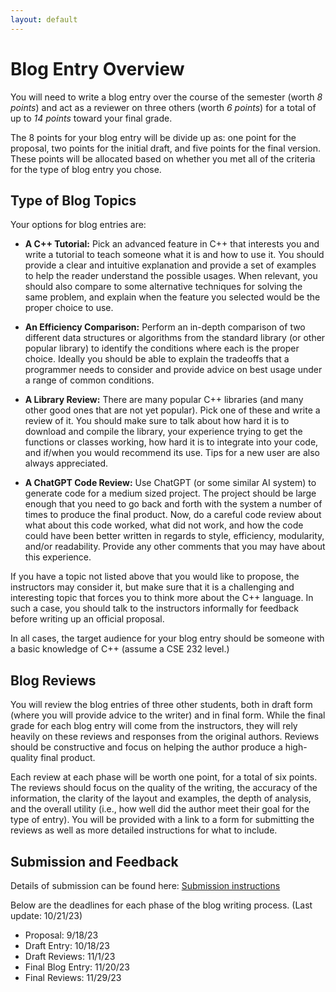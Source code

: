 ```yaml
---
layout: default
---
```


# Blog Entry Overview

You will need to write a blog entry over the course of the semester (worth *8 points*) and act as a reviewer on three others (worth *6 points*) for a total of up to *14 points* toward your final grade.

The 8 points for your blog entry will be divide up as: one point for the proposal, two points for the initial draft, and five points for the final version.  These points will be allocated based on whether you met all of the criteria for the type of blog entry you chose.

## Type of Blog Topics

Your options for blog entries are:

+ **A C++ Tutorial:** Pick an advanced feature in C++ that interests you and write a tutorial to teach someone what it is and how to use it.  You should provide a clear and intuitive explanation and provide a set of examples to help the reader understand the possible usages.  When relevant, you should also compare to some alternative techniques for solving the same problem, and explain when the feature you selected would be the proper choice to use.

+ **An Efficiency Comparison:** Perform an in-depth comparison of two different data structures or algorithms from the standard library (or other popular library) to identify the conditions where each is the proper choice.  Ideally you should be able to explain the tradeoffs that a programmer needs to consider and provide advice on best usage under a range of common conditions.

+ **A Library Review:** There are many popular C++ libraries (and many other good ones that are not yet popular).  Pick one of these and write a review of it.  You should make sure to talk about how hard it is to download and compile the library, your experience trying to get the functions or classes working, how hard it is to integrate into your code, and if/when you would recommend its use.  Tips for a new user are also always appreciated.

+ **A ChatGPT Code Review:** Use ChatGPT (or some similar AI system) to generate code for a medium sized project.  The project should be large enough that you need to go back and forth with the system a number of times to produce the final product.  Now, do a careful code review about what about this code worked, what did not work, and how the code could have been better written in regards to style, efficiency, modularity, and/or readability.  Provide any other comments that you may have about this experience.

If you have a topic not listed above that you would like to propose, the instructors may consider it, but make sure that it is a challenging and interesting topic that forces you to think more about the C++ language.  In such a case, you should talk to the instructors informally for feedback before writing up an official proposal.

In all cases, the target audience for your blog entry should be someone with a basic knowledge of C++ (assume a CSE 232 level.)

## Blog Reviews

You will review the blog entries of three other students, both in draft form (where you will provide advice to the writer) and in final form.  While the final grade for each blog entry will come from the instructors, they will rely heavily on these reviews and responses from the original authors.  Reviews should be constructive and focus on helping the author produce a high-quality final product.

Each review at each phase will be worth one point, for a total of six points.  The reviews should focus on the quality of the writing, the accuracy of the information, the clarity of the layout and examples, the depth of analysis, and the overall utility (i.e., how well did the author meet their goal for the type of entry).  You will be provided with a link to a form for submitting the reviews as well as more detailed instructions for what to include.

## Submission and Feedback
Details of submission can be found here: [Submission instructions](blogpost_submissions.html)

Below are the deadlines for each phase of the blog writing process.
(Last update: 10/21/23)
+ Proposal: 9/18/23
+ Draft Entry: 10/18/23
+ Draft Reviews: 11/1/23
+ Final Blog Entry: 11/20/23
+ Final Reviews: 11/29/23
